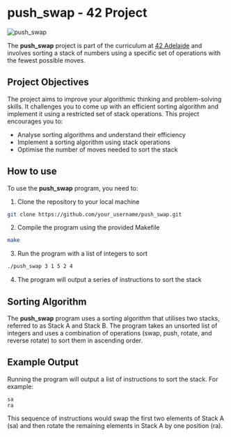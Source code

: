# push_swap - 42 Project

![push_swap](https://img.shields.io/badge/push_swap-42-success)

The **push_swap** project is part of the curriculum at [42 Adelaide](https://www.42adelaide.com/) and involves sorting a stack of numbers using a specific set of operations with the fewest possible moves.

## Project Objectives

The project aims to improve your algorithmic thinking and problem-solving skills. It challenges you to come up with an efficient sorting algorithm and implement it using a restricted set of stack operations. This project encourages you to:

- Analyse sorting algorithms and understand their efficiency
- Implement a sorting algorithm using stack operations
- Optimise the number of moves needed to sort the stack

## How to use

To use the **push_swap** program, you need to:
1. Clone the repository to your local machine
```bash
git clone https://github.com/your_username/push_swap.git
```

2. Compile the program using the provided Makefile
```bash
make
```

3. Run the program with a list of integers to sort
```bash
./push_swap 3 1 5 2 4
```

4. The program will output a series of instructions to sort the stack

## Sorting Algorithm

The **push_swap** program uses a sorting algorithm that utilises two stacks, referred to as Stack A and Stack B. The program takes an unsorted list of integers and uses a combination of operations (swap, push, rotate, and reverse rotate) to sort them in ascending order.

## Example Output

Running the program will output a list of instructions to sort the stack. For example:
```
sa
ra
```

This sequence of instructions would swap the first two elements of Stack A (sa) and then rotate the remaining elements in Stack A by one position (ra).
